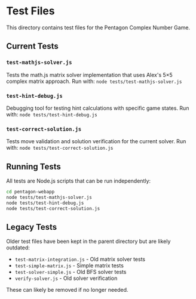 # Test Files

This directory contains test files for the Pentagon Complex Number Game.

## Current Tests

### `test-mathjs-solver.js`
Tests the math.js matrix solver implementation that uses Alex's 5×5 complex matrix approach.
Run with: `node tests/test-mathjs-solver.js`

### `test-hint-debug.js`
Debugging tool for testing hint calculations with specific game states.
Run with: `node tests/test-hint-debug.js`

### `test-correct-solution.js`
Tests move validation and solution verification for the current solver.
Run with: `node tests/test-correct-solution.js`

## Running Tests

All tests are Node.js scripts that can be run independently:

```bash
cd pentagon-webapp
node tests/test-mathjs-solver.js
node tests/test-hint-debug.js
node tests/test-correct-solution.js
```

## Legacy Tests

Older test files have been kept in the parent directory but are likely outdated:
- `test-matrix-integration.js` - Old matrix solver tests
- `test-simple-matrix.js` - Simple matrix tests
- `test-solver-simple.js` - Old BFS solver tests
- `verify-solver.js` - Old solver verification

These can likely be removed if no longer needed.